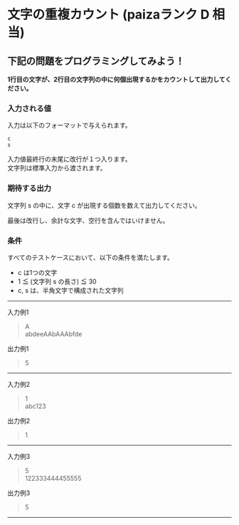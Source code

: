 # 文字の重複カウント (paizaランク D 相当)
## 下記の問題をプログラミングしてみよう！
**1行目の文字が、2行目の文字列の中に何個出現するかをカウントして出力してください。**

### 入力される値
入力は以下のフォーマットで与えられます。
```
c
s
```

入力値最終行の末尾に改行が１つ入ります。  
文字列は標準入力から渡されます。

### 期待する出力
文字列 s の中に、文字 c が出現する個数を数えて出力してください。

最後は改行し、余計な文字、空行を含んではいけません。

### 条件
すべてのテストケースにおいて、以下の条件を満たします。

- c は1つの文字
- 1 ≦ (文字列 s の長さ) ≦ 30
- c, s は、半角文字で構成された文字列

---
入力例1
> A  
> abdeeAAbAAAbfde

出力例1
> 5

---
入力例2
> 1  
> abc123

出力例2
> 1

---
入力例3
> 5  
> 122333444455555

出力例3
> 5

---